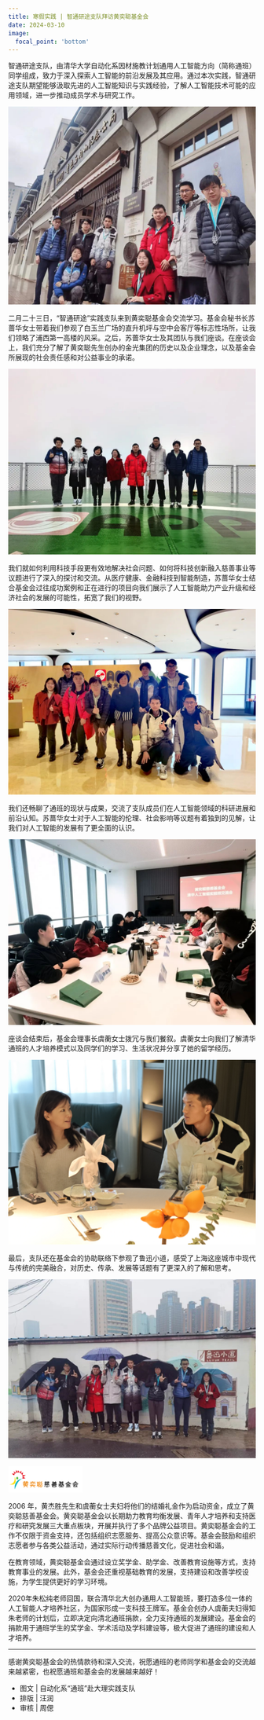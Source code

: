 ```yaml
---
title: 寒假实践 | 智通研途支队拜访黄奕聪基金会
date: 2024-03-10
image:
  focal_point: 'bottom'
---
```


智通研途支队，由清华大学自动化系因材施教计划通用人工智能方向（简称通班）同学组成，致力于深入探索人工智能的前沿发展及其应用。通过本次实践，智通研途支队期望能够汲取先进的人工智能知识与实践经验，了解人工智能技术可能的应用领域，进一步推动成员学术与研究工作。

![alt text](image.png)

二月二十三日，“智通研途”实践支队来到黄奕聪基金会交流学习。基金会秘书长苏蔷华女士带着我们参观了白玉兰广场的直升机坪与空中会客厅等标志性场所，让我们领略了浦西第一高楼的风采。之后，苏蔷华女士及其团队与我们座谈。在座谈会上，我们充分了解了黄奕聪先生创办的金光集团的历史以及企业理念，以及基金会所展现的社会责任感和对公益事业的承诺。 

![alt text](image-1.png)

我们就如何利用科技手段更有效地解决社会问题、如何将科技创新融入慈善事业等议题进行了深入的探讨和交流。从医疗健康、金融科技到智能制造，苏蔷华女士结合基金会过往成功案例和正在进行的项目向我们展示了人工智能助力产业升级和经济社会的发展的可能性，拓宽了我们的视野。 

![alt text](image-2.png)

我们还畅聊了通班的现状与成果，交流了支队成员们在人工智能领域的科研进展和前沿认知。苏蔷华女士对于人工智能的伦理、社会影响等议题有着独到的见解，让我们对人工智能的发展有了更全面的认识。

![alt text](image-3.png)

座谈会结束后，基金会理事长虞蘅女士拨冗与我们餐叙。虞蘅女士向我们了解清华通班的人才培养模式以及同学们的学习、生活状况并分享了她的留学经历。

![alt text](image-4.png)

最后，支队还在基金会的协助联络下参观了鲁迅小道，感受了上海这座城市中现代与传统的完美融合，对历史、传承、发展等话题有了更深入的了解和思考。

![alt text](image-5.png)

<img src="image-6.png" alt="图片描述" width="30%">

2006 年，黄杰胜先生和虞蘅女士夫妇将他们的结婚礼金作为启动资金，成立了黄奕聪慈善基金会。黄奕聪基金会以长期助力教育均衡发展、青年人才培养和支持医疗和研究发展三大重点板块，开展并执行了多个品牌公益项目。黄奕聪基金会的工作不仅限于资金支持，还包括组织志愿服务、提高公众意识等。基金会鼓励和组织志愿者参与各类公益活动，通过实际行动传播慈善文化，促进社会和谐。

在教育领域，黄奕聪基金会通过设立奖学金、助学金、改善教育设施等方式，支持教育事业的发展。此外，基金会还重视基础教育的发展，支持建设和改善学校设施，为学生提供更好的学习环境。

2020年朱松纯老师回国，联合清华北大创办通用人工智能班，要打造多位一体的人工智能人才培养社区，为国家形成一支科技王牌军。基金会创办人虞蘅夫妇得知朱老师的计划后，立即决定向清北通班捐款，全力支持通班的发展建设。基金会的捐款用于通班学生的奖学金、学术活动及学科建设等，极大促进了通班的建设和人才培养。

---

感谢黄奕聪基金会的热情款待和深入交流，祝愿通班的老师同学和基金会的交流越来越紧密，也祝愿通班和基金会的发展越来越好！
- 图文 | 自动化系“通班”赴大理实践支队
- 排版 | 汪润
- 审核 | 周偲

